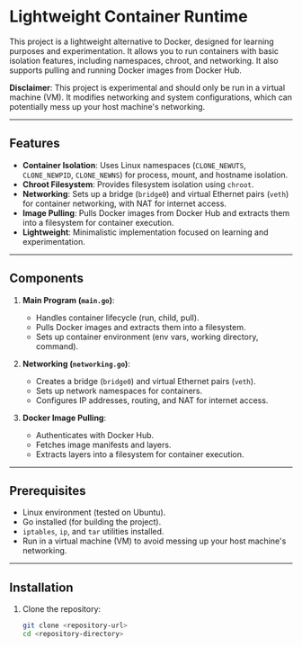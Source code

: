 # Lightweight Container Runtime

This project is a lightweight alternative to Docker, designed for learning purposes and experimentation. It allows you to run containers with basic isolation features, including namespaces, chroot, and networking. It also supports pulling and running Docker images from Docker Hub.

**Disclaimer**: This project is experimental and should only be run in a virtual machine (VM). It modifies networking and system configurations, which can potentially mess up your host machine's networking.

---

## Features

- **Container Isolation**: Uses Linux namespaces (`CLONE_NEWUTS`, `CLONE_NEWPID`, `CLONE_NEWNS`) for process, mount, and hostname isolation.
- **Chroot Filesystem**: Provides filesystem isolation using `chroot`.
- **Networking**: Sets up a bridge (`bridge0`) and virtual Ethernet pairs (`veth`) for container networking, with NAT for internet access.
- **Image Pulling**: Pulls Docker images from Docker Hub and extracts them into a filesystem for container execution.
- **Lightweight**: Minimalistic implementation focused on learning and experimentation.

---

## Components

1. **Main Program (`main.go`)**:
   - Handles container lifecycle (run, child, pull).
   - Pulls Docker images and extracts them into a filesystem.
   - Sets up container environment (env vars, working directory, command).

2. **Networking (`networking.go`)**:
   - Creates a bridge (`bridge0`) and virtual Ethernet pairs (`veth`).
   - Sets up network namespaces for containers.
   - Configures IP addresses, routing, and NAT for internet access.

3. **Docker Image Pulling**:
   - Authenticates with Docker Hub.
   - Fetches image manifests and layers.
   - Extracts layers into a filesystem for container execution.

---

## Prerequisites

- Linux environment (tested on Ubuntu).
- Go installed (for building the project).
- `iptables`, `ip`, and `tar` utilities installed.
- Run in a virtual machine (VM) to avoid messing up your host machine's networking.

---

## Installation

1. Clone the repository:
   ```bash
   git clone <repository-url>
   cd <repository-directory>
